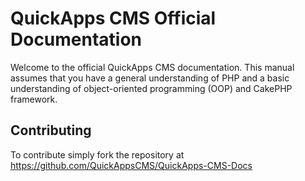QuickApps CMS Official Documentation
====================================

Welcome to the official QuickApps CMS documentation.
This manual assumes that you have a general understanding of PHP and a basic understanding of object-oriented programming (OOP) and CakePHP framework.

## Contributing

To contribute simply fork the repository at https://github.com/QuickAppsCMS/QuickApps-CMS-Docs